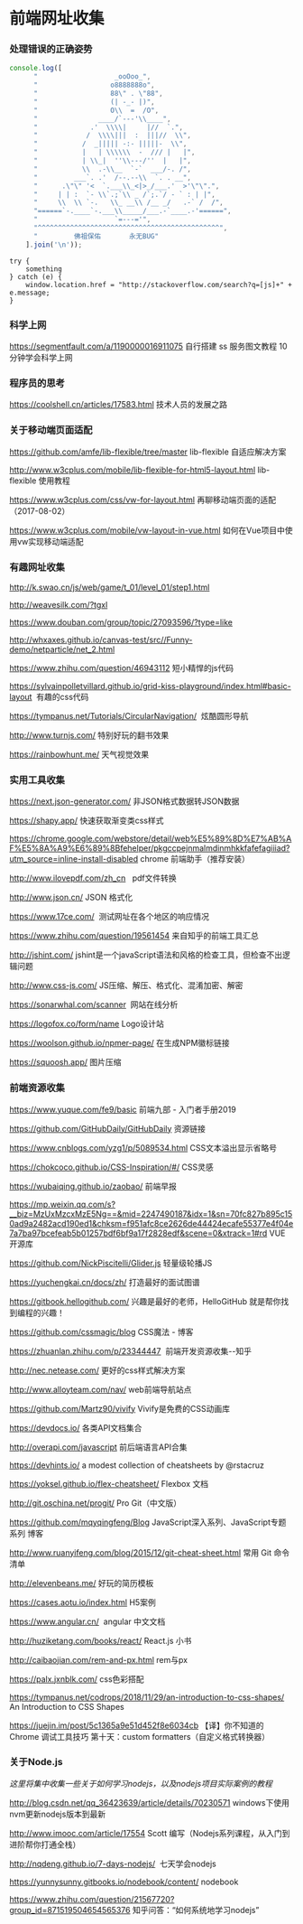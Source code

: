 前端网址收集
==========

### 处理错误的正确姿势

```javascript
console.log([
      "                   _ooOoo_",
      "                  o8888888o",
      "                  88\" . \"88",
      "                  (| -_- |)",
      "                  O\\  =  /O",
      "               ____/`---'\\____",
      "             .'  \\\\|     |//  `.",
      "            /  \\\\|||  :  |||//  \\",
      "           /  _||||| -:- |||||-  \\",
      "           |   | \\\\\\  -  /// |   |",
      "           | \\_|  ''\\---/''  |   |",
      "           \\  .-\\__  `-`  ___/-. /",
      "         ___`. .'  /--.--\\  `. . __",
      "      .\"\" '<  `.___\\_<|>_/___.'  >'\"\".",
      "     | | :  `- \\`.;`\\ _ /`;.`/ - ` : | |",
      "     \\  \\ `-.   \\_ __\\ /__ _/   .-` /  /",
      "======`-.____`-.___\\_____/___.-`____.-'======",
      "                   `=---='",
      "^^^^^^^^^^^^^^^^^^^^^^^^^^^^^^^^^^^^^^^^^^^^^",
      "         佛祖保佑       永无BUG"
    ].join('\n'));
```

```
try {
    something
} catch (e) {
	window.location.href = "http://stackoverflow.com/search?q=[js]+" + e.message;
}
```

### 科学上网
https://segmentfault.com/a/1190000016911075 自行搭建 ss 服务图文教程 10分钟学会科学上网

### 程序员的思考

https://coolshell.cn/articles/17583.html  技术人员的发展之路

### 关于移动端页面适配

https://github.com/amfe/lib-flexible/tree/master lib-flexible 自适应解决方案 

http://www.w3cplus.com/mobile/lib-flexible-for-html5-layout.html lib-flexible 使用教程 

https://www.w3cplus.com/css/vw-for-layout.html 再聊移动端页面的适配（2017-08-02）

https://www.w3cplus.com/mobile/vw-layout-in-vue.html 如何在Vue项目中使用vw实现移动端适配


### 有趣网址收集

http://k.swao.cn/js/web/game/t_01/level_01/step1.html

http://weavesilk.com/?tgxl

https://www.douban.com/group/topic/27093596/?type=like

http://whxaxes.github.io/canvas-test/src//Funny-demo/netparticle/net_2.html

https://www.zhihu.com/question/46943112 短小精悍的js代码

https://sylvainpolletvillard.github.io/grid-kiss-playground/index.html#basic-layout  有趣的css代码

https://tympanus.net/Tutorials/CircularNavigation/  炫酷圆形导航

http://www.turnjs.com/  特别好玩的翻书效果

https://rainbowhunt.me/  天气视觉效果

### 实用工具收集

https://next.json-generator.com/ 非JSON格式数据转JSON数据

https://shapy.app/ 快速获取渐变类css样式

https://chrome.google.com/webstore/detail/web%E5%89%8D%E7%AB%AF%E5%8A%A9%E6%89%8Bfehelper/pkgccpejnmalmdinmhkkfafefagiiiad?utm_source=inline-install-disabled chrome 前端助手（推荐安装）

http://www.ilovepdf.com/zh_cn   pdf文件转换

http://www.json.cn/  JSON 格式化

https://www.17ce.com/  测试网址在各个地区的响应情况

https://www.zhihu.com/question/19561454 来自知乎的前端工具汇总

http://jshint.com/ jshint是一个javaScript语法和风格的检查工具，但检查不出逻辑问题

http://www.css-js.com/ JS压缩、解压、格式化、混淆加密、解密

https://sonarwhal.com/scanner  网站在线分析

https://logofox.co/form/name  Logo设计站

https://woolson.github.io/npmer-page/ 在生成NPM徽标链接

https://squoosh.app/  图片压缩

### 前端资源收集

https://www.yuque.com/fe9/basic 前端九部 - 入门者手册2019

https://github.com/GitHubDaily/GitHubDaily 资源链接

https://www.cnblogs.com/yzg1/p/5089534.html CSS文本溢出显示省略号

https://chokcoco.github.io/CSS-Inspiration/#/ CSS灵感

https://wubaiqing.github.io/zaobao/ 前端早报

https://mp.weixin.qq.com/s?__biz=MzUxMzcxMzE5Ng==&mid=2247490187&idx=1&sn=70fc827b895c150ad9a2482acd190ed1&chksm=f951afc8ce2626de44424ecafe55377e4f04e7a7ba97bcefeab5b01257bdf6bf9a17f2828edf&scene=0&xtrack=1#rd VUE 开源库

https://github.com/NickPiscitelli/Glider.js 轻量级轮播JS

https://yuchengkai.cn/docs/zh/ 打造最好的面试图谱

https://gitbook.hellogithub.com/  兴趣是最好的老师，HelloGitHub 就是帮你找到编程的兴趣！

https://github.com/cssmagic/blog  CSS魔法 - 博客

https://zhuanlan.zhihu.com/p/23344447  前端开发资源收集--知乎

http://nec.netease.com/ 更好的css样式解决方案

http://www.alloyteam.com/nav/  web前端导航站点

https://github.com/Martz90/vivify Vivify是免费的CSS动画库

https://devdocs.io/ 各类API文档集合

http://overapi.com/javascript 前后端语言API合集

https://devhints.io/ a modest collection of cheatsheets by @rstacruz

https://yoksel.github.io/flex-cheatsheet/ Flexbox 文档

http://git.oschina.net/progit/ Pro Git（中文版）

https://github.com/mqyqingfeng/Blog  JavaScript深入系列、JavaScript专题系列 博客

http://www.ruanyifeng.com/blog/2015/12/git-cheat-sheet.html 常用 Git 命令清单

http://elevenbeans.me/  好玩的简历模板

https://cases.aotu.io/index.html H5案例
 
https://www.angular.cn/  angular 中文文档

http://huziketang.com/books/react/  React.js 小书

http://caibaojian.com/rem-and-px.html  rem与px

https://palx.jxnblk.com/ css色彩搭配

https://tympanus.net/codrops/2018/11/29/an-introduction-to-css-shapes/ An Introduction to CSS Shapes

https://juejin.im/post/5c1365a9e51d452f8e6034cb 【译】你不知道的 Chrome 调试工具技巧 第十天：custom formatters（自定义格式转换器）

### 关于Node.js

*这里将集中收集一些关于如何学习nodejs，以及nodejs项目实际案例的教程*

http://blog.csdn.net/qq_36423639/article/details/70230571 windows下使用nvm更新nodejs版本到最新

http://www.imooc.com/article/17554 Scott 编写（Nodejs系列课程，从入门到进阶帮你打通全栈）

http://nqdeng.github.io/7-days-nodejs/  七天学会nodejs

https://yunnysunny.gitbooks.io/nodebook/content/ nodebook

https://www.zhihu.com/question/21567720?group_id=871519504654565376 知乎问答：“如何系统地学习nodejs”
